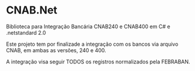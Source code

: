 # CNAB.Net
Biblioteca para Integração Bancária CNAB240 e CNAB400 em C# e .netstandard 2.0

Este projeto tem por finalizade a integração com os bancos via arquivo CNAB, em ambas as versões, 240 e 400.

A integração visa seguir TODOS os registros normalizados pela FEBRABAN.
